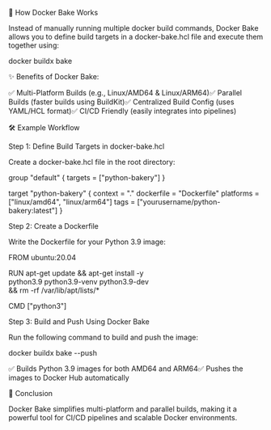 🚀 How Docker Bake Works

Instead of manually running multiple docker build commands, Docker Bake allows you to define build targets in a docker-bake.hcl file and execute them together using:

docker buildx bake

✨ Benefits of Docker Bake:

✅ Multi-Platform Builds (e.g., Linux/AMD64 & Linux/ARM64)✅ Parallel Builds (faster builds using BuildKit)✅ Centralized Build Config (uses YAML/HCL format)✅ CI/CD Friendly (easily integrates into pipelines)

🛠 Example Workflow

Step 1: Define Build Targets in docker-bake.hcl

Create a docker-bake.hcl file in the root directory:

group "default" {
    targets = ["python-bakery"]
}

target "python-bakery" {
    context    = "."
    dockerfile = "Dockerfile"
    platforms  = ["linux/amd64", "linux/arm64"]
    tags       = ["yourusername/python-bakery:latest"]
}

Step 2: Create a Dockerfile

Write the Dockerfile for your Python 3.9 image:

FROM ubuntu:20.04

RUN apt-get update && apt-get install -y \
    python3.9 python3.9-venv python3.9-dev \
    && rm -rf /var/lib/apt/lists/*

CMD ["python3"]

Step 3: Build and Push Using Docker Bake

Run the following command to build and push the image:

docker buildx bake --push

✅ Builds Python 3.9 images for both AMD64 and ARM64✅ Pushes the images to Docker Hub automatically


🚀 Conclusion

Docker Bake simplifies multi-platform and parallel builds, making it a powerful tool for CI/CD pipelines and scalable Docker environments.
